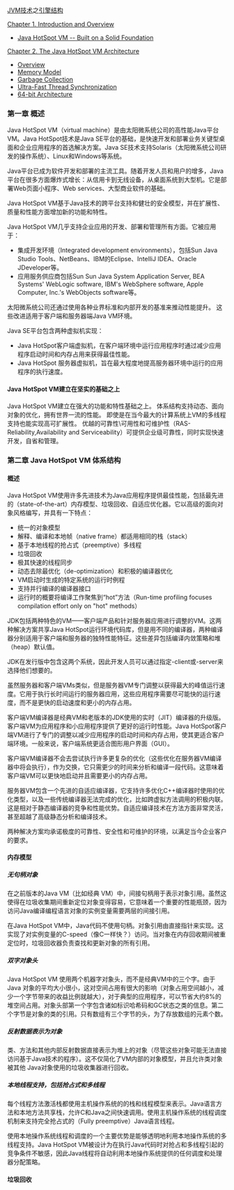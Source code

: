 [JVM技术](https://www.oracle.com/technetwork/java/javase/tech/index-jsp-136373.html)之[引擎结构](https://www.oracle.com/technetwork/java/whitepaper-135217.html)



<a href="#1">Chapter 1. Introduction and Overview</a>

* <a href="#solid">Java HotSpot VM -- Built on a Solid Foundation</a>

<a href="#2">Chapter 2. The Java HotSpot VM Architecture</a>

* [Overview](https://www.oracle.com/technetwork/java/whitepaper-135217.html#overview)
* [Memory Model](https://www.oracle.com/technetwork/java/whitepaper-135217.html#memory)
* [Garbage Collection](https://www.oracle.com/technetwork/java/whitepaper-135217.html#garbage)
* [Ultra-Fast Thread Synchronization](https://www.oracle.com/technetwork/java/whitepaper-135217.html#ultra)
* [64-bit Architecture](https://www.oracle.com/technetwork/java/whitepaper-135217.html#64)





### <a id="1"> </a>第一章 概述

Java HotSpot VM（virtual machine）是由太阳微系统公司的高性能Java平台VM。Java HotSpot技术是Java SE平台的基础，是快速开发和部署业务关键型桌面和企业应用程序的首选解决方案。Java SE技术支持Solaris（太阳微系统公司研发的操作系统）、Linux和Windows等系统。

Java平台已成为软件开发和部署的主流工具。随着开发人员和用户的增多，Java平台在很多方面爆炸式增长：从信用卡到无线设备，从桌面系统到大型机。它是部署Web页面小程序、Web services、大型商业软件的基础。

Java HotSpot VM基于Java技术的跨平台支持和健壮的安全模型，并在扩展性、质量和性能方面增加新的功能和特性。

Java HotSpot VM几乎支持企业应用的开发、部署和管理所有方面。它被应用于：

* 集成开发环境（Integrated development environments），包括Sun Java Studio Tools、NetBeans、IBM的Eclipse、IntelliJ IDEA、Oracle JDeveloper等。
* 应用服务供应商包括Sun Sun Java System Application Server, BEA Systems' WebLogic software, IBM's WebSphere software, Apple Computer, Inc.'s WebObjects software等。

太阳微系统公司还通过使用各种业界标准和内部开发的基准来推动性能提升。 这些改进适用于客户端和服务器端Java VM环境。

Java SE平台包含两种虚拟机实现：

* Java  HotSpot客户端虚拟机，在客户端环境中运行应用程序时通过减少应用程序启动时间和内存占用来获得最佳性能。
* Java HotSpot 服务器虚拟机，旨在最大程度地提高服务器环境中运行的应用程序的执行速度。

#### <a id="solid"> </a>Java HotSpot VM建立在坚实的基础之上

Java HotSpot VM建立在强大的功能和特性基础之上。 体系结构支持动态、面向对象的优化，拥有世界一流的性能。 即使是在当今最大的计算系统上VM的多线程支持也能实现高可扩展性。 优越的可靠性\可用性和可维护性（RAS-Reliability,Availability and Serviceability）可提供企业级可靠性，同时实现快速开发，自省和管理。

### <a id="2"> </a>第二章 Java HotSpot VM 体系结构

#### 概述

Java HotSpot VM使用许多先进技术为Java应用程序提供最佳性能，包括最先进的（state-of-the-art）内存模型、垃圾回收、自适应优化器。它以高级的面向对象风格编写，并具有一下特点：

* 统一的对象模型
* 解释、编译和本地帧（native frame）都适用相同的栈（stack）
* 基于本地线程的抢占式（preemptive）多线程
* 垃圾回收
* 极其快速的线程同步
* 动态去除最优化（de-optimization）和积极的编译器优化
* VM启动时生成的特定系统的运行时例程
* 支持并行编译的编译器接口
* 运行时的概要将编译工作聚焦到“hot”方法（Run-time profiling focuses compilation effort only on "hot" methods）

JDK包括两种特色的VM——客户端产品和针对服务器应用进行调整的VM。这两种解决方案共享Java HotSpot运行环境代码库，但是用不同的编译器，两种编译器分别适用于客户端和服务器的独特性能特征。这些差异包括编译内敛策略和堆（heap）默认值。

JDK在发行版中包含这两个系统，因此开发人员可以通过指定-client或-server来选择他们想要的。

虽然服务器和客户端VMs类似，但是服务器VM专门调整以获得最大的峰值运行速度。它用于执行长时间运行的服务器应用，这些应用程序需要尽可能快的运行速度，而不是更快的启动速度和更小的内存占用。

客户端VM编译器是经典VM和老版本的JDK使用的实时（JIT）编译器的升级版。客户端VM为应用程序和小应用程序提供了更好的运行时性能。Java HotSpot客户端VM进行了专门的调整以减少应用程序的启动时间和内存占用，使其更适合客户端环境。一般来说，客户端系统更适合图形用户界面（GUI）。

客户端VM编译器不会去尝试执行许多更复杂的优化（这些优化在服务器VM编译器中将会执行），作为交换，它只需更少的时间来分析和编译一段代码。这意味着客户端VM可以更快地启动并且需要更小的内存占用。

服务器VM包含一个先进的自适应编译器，它支持许多优化C++编译器时使用的优化类型，以及一些传统编译器无法完成的优化，比如跨虚拟方法调用的积极内联。这是相对于静态编译器的竞争和性能优势。自适应编译技术在方法方面非常灵活，甚至超越了高级静态分析和编译技术。

两种解决方案均承诺极度的可靠性、安全性和可维护的环境，以满足当今企业客户的要求。

#### 内存模型

##### 无句柄对象

在之前版本的Java VM（比如经典 VM）中，间接句柄用于表示对象引用。虽然这使得在垃圾收集期间重新定位对象变得容易，它意味着一个重要的性能瓶颈，因为访问Java编译编程语言对象的实例变量需要两层的间接引用。

在Java HotSpot VM中，Java代码不使用句柄。对象引用由直接指针来实现。这实现了对实例变量的C-speed（像C一样快？）访问。当对象在内存回收期间被重定位时，垃圾回收器负责查找和更新对象的所有引用。

##### 双字对象头

Java HotSpot VM 使用两个机器字对象头，而不是经典VM中的三个字。由于Java 对象的平均大小很小，这对空间占用有很大的影响（对象占用空间越小，减少一个字节带来的收益比例就越大），对于典型的应用程序，可以节省大约8%的堆空间占用。对象头部第一个字包含诸如标识哈希码和GC状态之类的信息。第二个字节是对象的类的引用。只有数组有三个字节的头，为了存放数组的元素个数。

##### 反射数据表示为对象

类、方法和其他内部反射数据直接表示为堆上的对象（尽管这些对象可能无法直接访问基于Java技术的程序）。这不仅简化了VM内部的对象模型，并且允许类对象被其他 Java对象使用的垃圾收集器进行回收。

##### 本地线程支持，包括抢占式和多线程

每个线程方法激活栈都使用主机操作系统的的栈和线程模型来表示。Java语言方法和本地方法共享栈，允许C和Java之间快速调用。使用主机操作系统的线程调度机制来支持完全抢占式的（Fully preemptive）Java语言线程。

使用本地操作系统线程和调度的一个主要优势是能够透明地利用本地操作系统的多线程支持。Java HotSpot VM被设计为在执行Java代码时对抢占和多线程引起的竞争条件不敏感，因此Java线程将自动利用本地操作系统提供的任何调度和处理器分配策略。

#### 垃圾回收

























